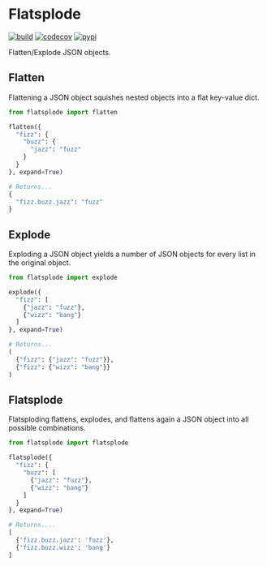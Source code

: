 # Flatsplode

[![build](https://travis-ci.com/amancevice/flatsplode.svg?branch=master)](https://travis-ci.com/amancevice/flatsplode)
[![codecov](https://codecov.io/gh/amancevice/flatsplode/branch/master/graph/badge.svg)](https://codecov.io/gh/amancevice/flatsplode)
[![pypi](https://badge.fury.io/py/flatsplode.svg)](https://badge.fury.io/py/flatsplode)

Flatten/Explode JSON objects.

## Flatten

Flattening a JSON object squishes nested objects into a flat key-value dict.

```python
from flatsplode import flatten

flatten({
  "fizz": {
    "buzz": {
      "jazz": "fuzz"
    }
  }
}, expand=True)

# Returns...
{
  "fizz.buzz.jazz": "fuzz"
}
```

## Explode

Exploding a JSON object yields a number of JSON objects for every list in the original object.

```python
from flatsplode import explode

explode({
  "fizz": [
    {"jazz": "fuzz"},
    {"wizz": "bang"}
  ]
}, expand=True)

# Returns...
(
  {"fizz": {"jazz": "fuzz"}},
  {"fizz": {"wizz": "bang"}}
)
```

## Flatsplode

Flatsploding flattens, explodes, and flattens again a JSON object into all possible combinations.

```python
from flatsplode import flatsplode

flatsplode({
  "fizz": {
    "buzz": [
      {"jazz": "fuzz"},
      {"wizz": "bang"}
    ]
  }
}, expand=True)

# Returns....
[
  {'fizz.buzz.jazz': 'fuzz'},
  {'fizz.buzz.wizz': 'bang'}
]
```
